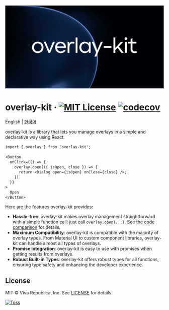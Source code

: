 ![](./docs/public/og.png)

# overlay-kit &middot; [![MIT License](https://img.shields.io/badge/license-MIT-blue.svg)](https://github.com/toss/overlay-kit/blob/main/LICENSE) [![codecov](https://codecov.io/gh/toss/overlay-kit/graph/badge.svg?token=JBEAQTL7XK)](https://codecov.io/gh/toss/overlay-kit)

English | [한국어](https://github.com/toss/overlay-kit/blob/main/README-ko_kr.md)

overlay-kit is a library that lets you manage overlays in a simple and declarative way using React.

```tsx
import { overlay } from 'overlay-kit';

<Button
  onClick={() => {
    overlay.open(({ isOpen, close }) => {
      return <Dialog open={isOpen} onClose={close} />;
    })
  }}
>
  Open
</Button>
```

Here are the features overlay-kit provides:

- **Hassle-free**: overlay-kit makes overlay management straightforward with a simple function call: just call `overlay.open(...)`. See [the code comparison](https://overlay-kit.slash.page/code-comparison.html) for details.
- **Maximum Compatibility**: overlay-kit is compatible with the majority of overlay types. From Material UI to custom component libraries, overlay-kit can handle almost all types of overlays.
- **Promise Integration**: overlay-kit is easy to use with promises when getting results from overlays.
- **Robust Built-in Types**: overlay-kit offers robust types for all functions, ensuring type safety and enhancing the developer experience.

## License

MIT © Viva Republica, Inc. See [LICENSE](https://github.com/toss/overlay-kit/blob/main/LICENSE) for details.

<a title="Toss" href="https://toss.im">
  <picture>
    <source media="(prefers-color-scheme: dark)" srcset="https://static.toss.im/logos/png/4x/logo-toss-reverse.png">
    <img alt="Toss" src="https://static.toss.im/logos/png/4x/logo-toss.png" width="100">
  </picture>
</a>
